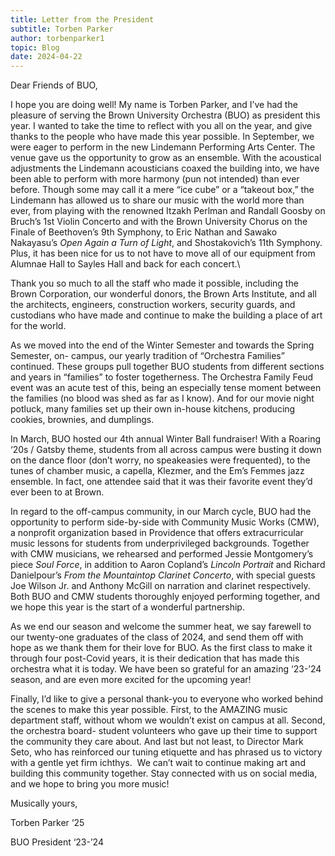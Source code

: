 ```yaml
---
title: Letter from the President
subtitle: Torben Parker
author: torbenparker1
topic: Blog
date: 2024-04-22
---
```

Dear Friends of BUO,

I hope you are doing well! My name is Torben Parker, and I’ve had the pleasure of serving
the Brown University Orchestra (BUO) as president this year. I wanted to take the time to reflect with you all on the year, and give thanks to the people who have made this year possible. In September, we were eager to perform in the new Lindemann Performing Arts Center. The venue gave us the opportunity to grow as an ensemble. With the acoustical adjustments the Lindemann acousticians coaxed the building into, we have been able to perform with more harmony (pun not intended) than ever before. Though some may call it a mere “ice cube” or a “takeout box,” the Lindemann has allowed us to share our music with the world more than ever, from playing with the renowned Itzakh Perlman and Randall Goosby on Bruch’s 1st Violin Concerto and with the Brown University Chorus on the Finale of Beethoven’s 9th Symphony, to Eric Nathan and Sawako Nakayasu’s *Open Again a Turn of Light*, and Shostakovich’s 11th Symphony. Plus, it has been nice for us to not have to move all of our equipment from Alumnae Hall to Sayles Hall and back for each concert.\

Thank you so much to all the staff who made it possible, including the Brown Corporation,
our wonderful donors, the Brown Arts Institute, and all the architects, engineers, construction workers, security guards, and custodians who have made and continue to make the building a place of art for the world.


As we moved into the end of the Winter Semester and towards the Spring Semester, on-
campus, our yearly tradition of “Orchestra Families” continued. These groups pull together BUO students from different sections and years in “families” to foster togetherness. The Orchestra Family Feud event was an acute test of this, being an especially tense moment between the families (no blood was shed as far as I know). And for our movie night potluck, many families set up their own in-house kitchens, producing cookies, brownies, and dumplings. 


In March, BUO hosted our 4th annual Winter Ball fundraiser! With a Roaring ‘20s / Gatsby
theme, students from all across campus were busting it down on the dance floor (don’t worry, no speakeasies were frequented), to the tunes of chamber music, a capella, Klezmer, and the Em’s Femmes jazz ensemble. In fact, one attendee said that it was their favorite event they’d ever been to at Brown.


In regard to the off-campus community, in our March cycle, BUO had the opportunity to
perform side-by-side with Community Music Works (CMW), a nonprofit organization based in Providence that offers extracurricular music lessons for students from underprivileged
backgrounds. Together with CMW musicians, we rehearsed and performed Jessie Montgomery’s piece *Soul Force*, in addition to Aaron Copland’s *Lincoln Portrait* and Richard Danielpour’s *From the Mountaintop Clarinet Concerto*, with special guests Joe Wilson Jr. and Anthony McGill on narration and clarinet respectively. Both BUO and CMW students thoroughly enjoyed performing together, and we hope this year is the start of a wonderful partnership.


As we end our season and welcome the summer heat, we say farewell to our twenty-one
graduates of the class of 2024, and send them off with hope as we thank them for their love for BUO. As the first class to make it through four post-Covid years, it is their dedication that has made this orchestra what it is today. We have been so grateful for an amazing ‘23-’24 season, and are even more excited for the upcoming year! 

Finally, I’d like to give a personal thank-you to everyone who worked behind the scenes to
make this year possible. First, to the AMAZING music department staff, without whom we
wouldn’t exist on campus at all. Second, the orchestra board- student volunteers who gave up their time to support the community they care about. And last but not least, to Director Mark Seto, who has reinforced our tuning etiquette and has phrased us to victory with a gentle yet firm ichthys.  We can’t wait to continue making art and building this community together. Stay connected with us on social media, and we hope to bring you more music!


Musically yours,


Torben Parker ‘25


BUO President ‘23-’24